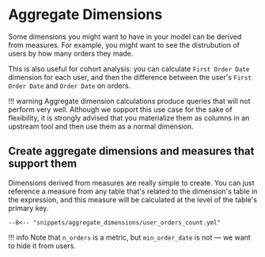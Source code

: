 # Aggregate Dimensions

Some dimensions you might want to have in your model can be derived from measures.
For example, you might want to see the distrubution of users by how many orders they
made.

This is also useful for cohort analysis: you can calculate `First Order Date` dimension
for each user, and then the difference between the user's `First Order Date` and
`Order Date` on orders.

!!! warning
    Aggregate dimension calculations produce queries that will not perform very well.
    Although we support this use case for the sake of flexibility, it is strongly
    advised that you materialize them as columns in an upstream tool and then use them
    as a normal dimension.


## Create aggregate dimensions and measures that support them

Dimensions derived from measures are really simple to create. You can just reference a
measure from any table that's related to the dimension's table in the expression, and
this measure will be calculated at the level of the table's primary key.

```{ .yaml hl_lines="3 4 5 6 7 8 9 18 19 20 21 22 23 24 25 26" }
--8<-- "snippets/aggregate_dimensions/user_orders_count.yml"
```

!!! info
    Note that `n_orders` is a metric, but `min_order_date` is not — we want to hide it from
    users.
